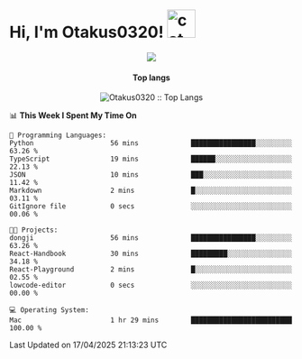 <h1> Hi, I'm Otakus0320! <img src="https://media.giphy.com/media/mGcNjsfWAjY5AEZNw6/giphy.gif" width="50" alt="cat"></h1>

<p align="center"><a href="https://wakatime.com/@044d69d0-1253-4f60-96b6-5d19a0f9dde5"><img src="https://wakatime.com/badge/user/044d69d0-1253-4f60-96b6-5d19a0f9dde5.svg" /></a></p>

<h4 align="center">Top langs</h4>

<p align="center"><img src="https://github-readme-stats.vercel.app/api/top-langs/?username=Otakus0320&langs_count=10&theme=tokyonight&layout=compact&timestamp={{random_number}}" alt="Otakus0320 :: Top Langs" /></p>

<!--START_SECTION:waka-->
📊 **This Week I Spent My Time On** 

```text
💬 Programming Languages: 
Python                   56 mins             ████████████████░░░░░░░░░   63.26 % 
TypeScript               19 mins             ██████░░░░░░░░░░░░░░░░░░░   22.13 % 
JSON                     10 mins             ███░░░░░░░░░░░░░░░░░░░░░░   11.42 % 
Markdown                 2 mins              █░░░░░░░░░░░░░░░░░░░░░░░░   03.11 % 
GitIgnore file           0 secs              ░░░░░░░░░░░░░░░░░░░░░░░░░   00.06 % 

🐱‍💻 Projects: 
dongji                   56 mins             ████████████████░░░░░░░░░   63.26 % 
React-Handbook           30 mins             █████████░░░░░░░░░░░░░░░░   34.18 % 
React-Playground         2 mins              █░░░░░░░░░░░░░░░░░░░░░░░░   02.55 % 
lowcode-editor           0 secs              ░░░░░░░░░░░░░░░░░░░░░░░░░   00.00 % 

💻 Operating System: 
Mac                      1 hr 29 mins        █████████████████████████   100.00 % 
```


 Last Updated on 17/04/2025 21:13:23 UTC
<!--END_SECTION:waka-->
